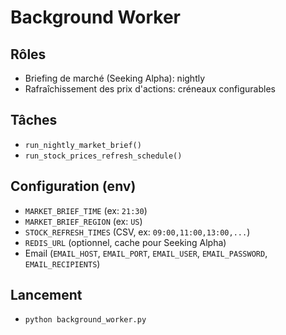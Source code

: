 # Background Worker

## Rôles
- Briefing de marché (Seeking Alpha): nightly
- Rafraîchissement des prix d'actions: créneaux configurables

## Tâches
- `run_nightly_market_brief()`
- `run_stock_prices_refresh_schedule()`

## Configuration (env)
- `MARKET_BRIEF_TIME` (ex: `21:30`)
- `MARKET_BRIEF_REGION` (ex: `US`)
- `STOCK_REFRESH_TIMES` (CSV, ex: `09:00,11:00,13:00,...`)
- `REDIS_URL` (optionnel, cache pour Seeking Alpha)
- Email (`EMAIL_HOST`, `EMAIL_PORT`, `EMAIL_USER`, `EMAIL_PASSWORD`, `EMAIL_RECIPIENTS`)

## Lancement
- `python background_worker.py`




